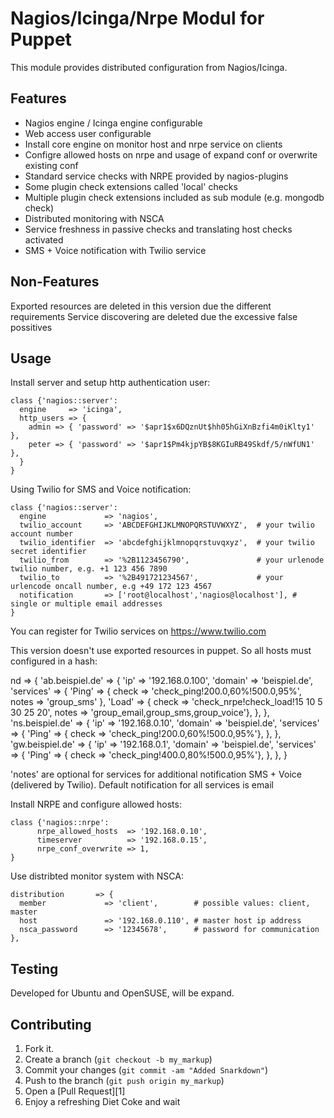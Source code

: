 Nagios/Icinga/Nrpe Modul for Puppet
===================================

This module provides distributed configuration from Nagios/Icinga. 

Features
--------
- Nagios engine / Icinga engine configurable
- Web access user configurable
- Install core engine on monitor host and nrpe service on clients
- Configre allowed hosts on nrpe and usage of expand conf or overwrite existing conf
- Standard service checks with NRPE provided by nagios-plugins
- Some plugin check extensions called 'local' checks
- Multiple plugin check extensions included as sub module (e.g. mongodb check)
- Distributed monitoring with NSCA
- Service freshness in passive checks and translating host checks activated
- SMS + Voice notification with Twilio service

Non-Features
------------
Exported resources are deleted in this version due the different requirements
Service discovering are deleted due the excessive false possitives

Usage
-----


Install server and setup http authentication user:

    class {'nagios::server':
      engine     => 'icinga',
      http_users => {
        admin => { 'password' => '$apr1$x6DQznUt$hh05hGiXnBzfi4m0iKlty1' },
        peter => { 'password' => '$apr1$Pm4kjpYB$8KGIuRB49Skdf/5/nWfUN1' },
      }
    }

Using Twilio for SMS and Voice notification:

    class {'nagios::server':
      engine             => 'nagios',
      twilio_account     => 'ABCDEFGHIJKLMNOPQRSTUVWXYZ',  # your twilio account number
      twilio_identifier  => 'abcdefghijklmnopqrstuvqxyz',  # your twilio secret identifier
      twilio_from        => '%2B1123456790',               # your urlenode twilio number, e.g. +1 123 456 7890
      twilio_to          => '%2B491721234567',             # your urlencode oncall number, e.g +49 172 123 4567
      notification       => ['root@localhost','nagios@localhost'], # single or multiple email addresses
    }

You can register for Twilio services on https://www.twilio.com

This version doesn't use exported resources in puppet. So all hosts must configured in a hash:

nd => {
      'ab.beispiel.de' => {
        'ip'       => '192.168.0.100',
        'domain'   => 'beispiel.de',
        'services' => {
          'Ping' => { check => 'check_ping!200.0,60%!500.0,95%', notes => 'group_sms' }, 
          'Load' => { check => 'check_nrpe!check_load!15 10 5 30 25 20', notes => 'group_email,group_sms,group_voice'},
        },
      },
      'ns.beispiel.de' => {
        'ip'       => '192.168.0.10',
        'domain'   => 'beispiel.de',
        'services' => {
          'Ping' => { check => 'check_ping!200.0,60%!500.0,95%'},
        },
      },
      'gw.beispiel.de' => {
        'ip'       => '192.168.0.1',
        'domain'   => 'beispiel.de',
        'services' => {
          'Ping' => { check => 'check_ping!400.0,80%!500.0,95%'},
        },
      },
    }

'notes' are optional for services for additional notification SMS + Voice (delivered by Twilio).
Default notification for all services is email

Install NRPE and configure allowed hosts:

	class {'nagios::nrpe':
          nrpe_allowed_hosts  => '192.168.0.10',
          timeserver          => '192.168.0.15',
          nrpe_conf_overwrite => 1,
	}

Use distribted monitor system with NSCA:

    distribution       => {
      member             => 'client',        # possible values: client, master
      host               => '192.168.0.110', # master host ip address
      nsca_password      => '12345678',      # password for communication
    },


Testing
-------

Developed for Ubuntu and OpenSUSE, will be expand. 


Contributing
------------

1. Fork it.
2. Create a branch (`git checkout -b my_markup`)
3. Commit your changes (`git commit -am "Added Snarkdown"`)
4. Push to the branch (`git push origin my_markup`)
5. Open a [Pull Request][1]
6. Enjoy a refreshing Diet Coke and wait


